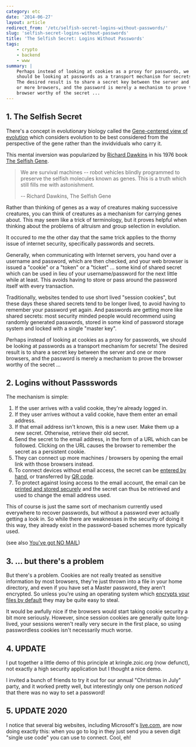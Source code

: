 ```yaml
---
category: etc
date: '2014-06-27'
layout: article
redirect_from: '/etc/selfish-secret-logins-without-passwords/'
slug: 'selfish-secret-logins-without-passwords'
title: 'The Selfish Secret: Logins Without Passwords'
tags:
    - crypto
    - backend
    - www
summary: |
    Perhaps instead of looking at cookies as a proxy for passwords, we
    should be looking at passwords as a transport mechanism for secrets!
    The desired result is to share a secret key between the server and one
    or more browsers, and the password is merely a mechanism to prove the
    browser worthy of the secret ...
---
```


## 1. The Selfish Secret

There's a concept in evolutionary biology called the [Gene-centered view
of
evolution](http://en.wikipedia.org/wiki/Gene-centered_view_of_evolution)
which considers evolution to be best considered from the perspective of
the gene rather than the invidviduals who carry it.

This mental inversion was popularized by [Richard
Dawkins](http://en.wikipedia.org/wiki/Richard_Dawkins) in his 1976 book
[The Selfish Gene](http://en.wikipedia.org/wiki/The_Selfish_Gene).

> We are survival machines -- robot vehicles blindly programmed to
> preserve the selfish molecules known as genes. This is a truth which
> still fills me with astonishment.
>
> -- Richard Dawkins, The Selfish Gene

Rather than thinking of genes as a way of creatures making successive
creatures, you can think of creatures as a mechanism for carrying genes
about. This may seem like a trick of terminology, but it proves helpful
when thinking about the problems of altruism and group selection in
evolution.

It occured to me the other day that the same trick applies to the thorny
issue of internet security, specifically passwords and secrets.

Generally, when communicating with Internet servers, you hand over a
username and password, which are then checked, and your web browser is
issued a "cookie" or a "token" or a "ticket" ... some kind of shared
secret which can be used in lieu of your username/password for the next
little while at least. This avoids having to store or pass around the
password itself with every transaction.

Traditionally, websites tended to use short lived "session cookies", but
these days these shared secrets tend to be longer lived, to avoid having
to remember your password yet again. And passwords are getting more like
shared secrets: most security minded people would recommend using
randomly generated passwords, stored in some kind of password storage
system and locked with a single "master key".

Perhaps instead of looking at cookies as a proxy for passwords, we
should be looking at passwords as a transport mechanism for secrets! The
desired result is to share a secret key between the server and one or
more browsers, and the password is merely a mechanism to prove the
browser worthy of the secret ...

## 2. Logins without Passswords

The mechanism is simple:

1.  If the user arrives with a valid cookie, they're already logged in.
2.  If they user arrives without a valid cookie, have them enter an
    email address.
3.  If that email address isn't known, this is a new user. Make them up
    a new secret. Otherwise, retrieve their old secret.
4.  Send the secret to the email address, in the form of a URL which can
    be followed. Clicking on the URL causes the browser to remember the
    secret as a persistent cookie.
5.  They can connect up more machines / browsers by opening the email
    link with those browsers instead.
6.  To connect devices without email access, the secret can be
    [entered by hand](http://en.wikipedia.org/wiki/Type-in_program), or
    transferred by [QR code](http://en.wikipedia.org/wiki/QR_code).
7.  To protect against losing access to the email account, the email can be
    [printed and stored securely](https://www.schneier.com/blog/archives/2005/06/write_down_your.html)
    and the secret can thus be retrieved and used to change the email
    address used.

This of course is just the same sort of mechanism currently used
everywhere to recover passwords, but without a password ever actually
getting a look in. So while there are weaknesses in the security of
doing it this way, they already exist in the password-based schemes more
typically used.

(see also [You've got NO MAIL](/etc/youve-got-no-mail/))

## 3. ... but there's a problem

But there's a problem. Cookies are not really treated as sensitive
information by most browsers, they're just thrown into a file in your
home directory, and even if you have set a Master password, they aren't
encrypted. So unless you're using an operating system which
[encrypts your files by default](https://help.ubuntu.com/community/EncryptedHome)
they may be quite easy to steal.

It would be awfully nice if the browsers would start taking cookie
security a bit more seriously. However, since session cookies are
generally quite long-lived, your sessions weren't really very secure in
the first place, so using passwordless cookies isn't necessarily much
worse.

## 4. UPDATE

I put together a little demo of this principle at
kringle.zoic.org (now defunct), not exactly a high
security application but I thought a nice demo.

I invited a bunch of friends to try it out for our annual "Christmas in
July" party, and it worked pretty well, but interestingly only one
person *noticed* that there was no way to set a password!

## 5. UPDATE 2020

I notice that several big websites, including Microsoft's [live.com](https://live.com/),
are now doing exactly this: when you go to log in they just send you a seven 
digit "single use code" you can use to connect.  Cool, eh!
